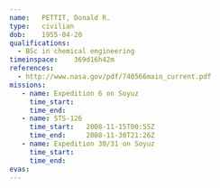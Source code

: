 ```yaml
---
name:	PETTIT, Donald R.
type:	civilian
dob:	1955-04-20
qualifications:
  - BSc in chemical engineering
timeinspace:	369d16h42m
references:
  - http://www.nasa.gov/pdf/740566main_current.pdf
missions:
   - name: Expedition 6 on Soyuz
     time_start:   
     time_end:     
   - name: STS-126
     time_start:   2008-11-15T00:55Z
     time_end:     2008-11-30T21:26Z
   - name: Expedition 30/31 on Soyuz
     time_start:   
     time_end:     
evas:
---
```

